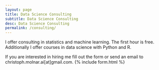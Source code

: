 ```yaml
---
layout: page
title: Data Science Consulting
subtitle: Data Science Consulting
desc: Data Science Consulting
permalink: /consulting/
---
```


I offer consulting in statistics and machine learning. The first hour is free.
Additionally I offer courses in data science with Python and R. 

If you are interested in hiring me fill out the form or send an email to christoph.molnar.ai[at]gmail.com.
{% include form.html %}
